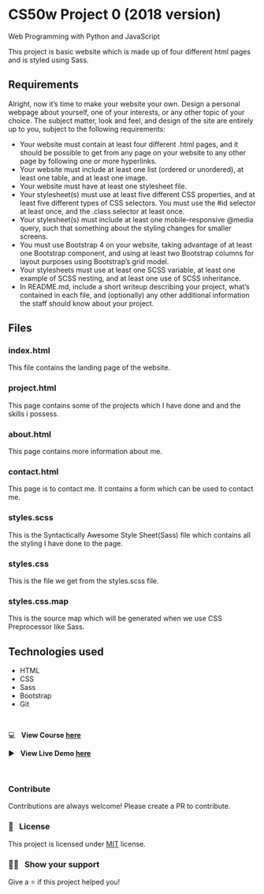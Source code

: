 # CS50w Project 0 (2018 version)

Web Programming with Python and JavaScript

This project is basic website which is made up of four different html pages and is styled using Sass.

## Requirements

Alright, now it’s time to make your website your own. Design a personal webpage about yourself, one of your interests, or any other topic of your choice. The subject matter, look and feel, and design of the site are entirely up to you, subject to the following requirements:

  - Your website must contain at least four different .html pages, and it should be possible to get from any page on your website to any other page by following one or more hyperlinks.
  - Your website must include at least one list (ordered or unordered), at least one table, and at least one image.
  - Your website must have at least one stylesheet file.
  - Your stylesheet(s) must use at least five different CSS properties, and at least five different types of CSS selectors. You must use the #id selector at least once, and the .class selector at least once.
  - Your stylesheet(s) must include at least one mobile-responsive @media query, such that something about the styling changes for smaller screens.
  - You must use Bootstrap 4 on your website, taking advantage of at least one Bootstrap component, and using at least two Bootstrap columns for layout purposes using Bootstrap’s grid model.
  - Your stylesheets must use at least one SCSS variable, at least one example of SCSS nesting, and at least one use of SCSS inheritance.
  - In README.md, include a short writeup describing your project, what’s contained in each file, and (optionally) any other additional information the staff should know about your project.

## Files

### index.html

This file contains the landing page of the website.

### project.html
This page contains some of the projects which I have done and and the skills i possess.

### about.html

This page contains more information about me.

### contact.html

This page is to contact me. It contains a form which can be used to contact me.

### styles.scss

This is the Syntactically Awesome Style Sheet(Sass) file which contains all the styling I have done to the page.

### styles.css

This is the file we get from the styles.scss file.

### styles.css.map

This is the source map which will be generated when we use CSS Preprocessor like Sass.

## Technologies used

* HTML
* CSS
* Sass
* Bootstrap
* Git

&nbsp;

:computer: &nbsp; **View Course [here](https://www.edx.org/course/cs50s-web-programming-with-python-and-javascript)**

:arrow_forward: &nbsp; **View Live Demo [here]()**

&nbsp;

### Contribute

Contributions are always welcome! Please create a PR to contribute.

### :pencil: &nbsp; License

This project is licensed under [MIT](https://opensource.org/licenses/MIT) license.

### :man_astronaut: &nbsp; Show your support

Give a ⭐️ if this project helped you!

